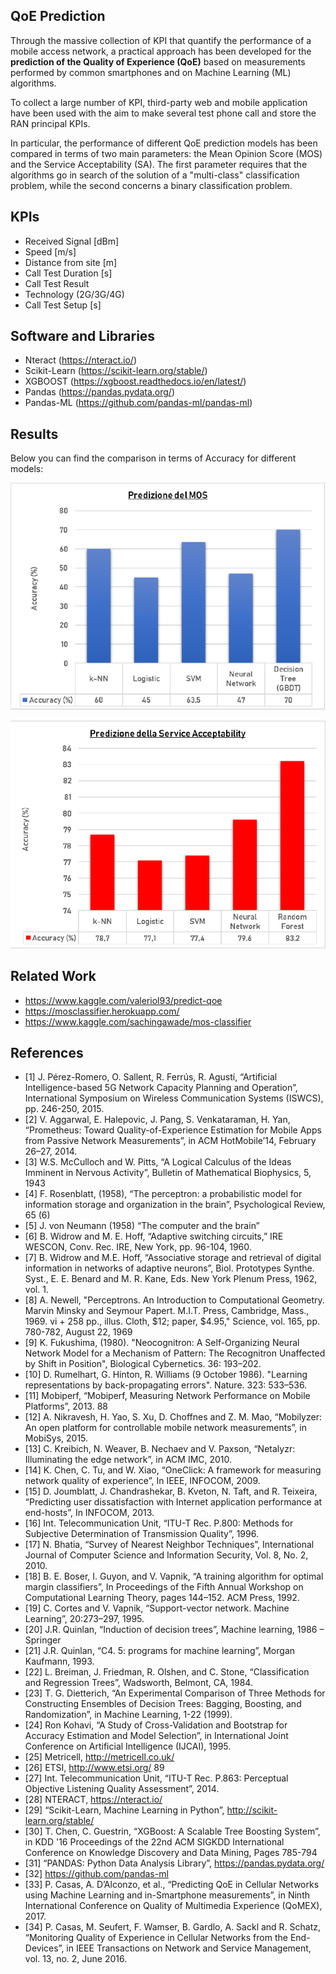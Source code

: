 ## **QoE Prediction**

Through the massive collection of KPI that quantify the performance of a mobile access network, a practical approach has been developed for the **prediction of the Quality of Experience (QoE)** based on measurements performed by common smartphones and on Machine Learning (ML) algorithms.

To collect a large number of KPI, third-party web and mobile application have been used with the aim to make several test phone call and store the RAN principal KPIs.

In particular, the performance of different QoE prediction models has been compared in terms of two main parameters: the Mean Opinion Score (MOS) and the Service Acceptability (SA).
The first parameter requires that the algorithms go in search of the solution of a "multi-class" classification problem, while the second concerns a binary classification problem.

## **KPIs**

*   Received Signal [dBm]
*   Speed [m/s]
*   Distance from site [m]
*   Call Test Duration [s]
*   Call Test Result
*   Technology (2G/3G/4G)
*   Call Test Setup [s]

## **Software and Libraries**

*   Nteract (https://nteract.io/)
*   Scikit-Learn (https://scikit-learn.org/stable/)
*   XGBOOST (https://xgboost.readthedocs.io/en/latest/)
*   Pandas (https://pandas.pydata.org/)
*   Pandas-ML (https://github.com/pandas-ml/pandas-ml)

## **Results**

Below you can find the comparison in terms of Accuracy for different models:

![](qoe-prediction/img/results_mos.png)

![](qoe-prediction/img/results_sa.png)

## **Related Work** ##
* https://www.kaggle.com/valeriol93/predict-qoe
* https://mosclassifier.herokuapp.com/
* https://www.kaggle.com/sachingawade/mos-classifier

## **References**

* [1] J. Pérez-Romero, O. Sallent, R. Ferrús, R. Agustí, “Artificial Intelligence-based 5G Network Capacity Planning and Operation”, International Symposium on Wireless Communication Systems (ISWCS), pp. 246-250, 2015.
* [2] V. Aggarwal, E. Halepovic, J. Pang, S. Venkataraman, H. Yan, “Prometheus: Toward Quality-of-Experience Estimation for Mobile Apps from Passive Network Measurements”, in ACM HotMobile’14, February 26–27, 2014.
* [3] W.S. McCulloch and W. Pitts, “A Logical Calculus of the Ideas Imminent in Nervous Activity”, Bulletin of Mathematical Biophysics, 5, 1943
* [4] F. Rosenblatt, (1958), “The perceptron: a probabilistic model for information storage and organization in the brain”, Psychological Review, 65 (6)
* [5] J. von Neumann (1958) “The computer and the brain”
* [6] B. Widrow and M. E. Hoff, “Adaptive switching circuits,” IRE WESCON, Conv. Rec. IRE, New York, pp. 96-104, 1960.
* [7] B. Widrow and M.E. Hoff, “Associative storage and retrieval of digital information in networks of adaptive neurons”, Biol. Prototypes Synthe. Syst., E. E. Benard and M. R. Kane, Eds. New York Plenum Press, 1962, vol. 1.
* [8] A. Newell, "Perceptrons. An Introduction to Computational Geometry. Marvin Minsky and Seymour Papert. M.I.T. Press, Cambridge, Mass., 1969. vi + 258 pp., illus. Cloth, $12; paper, $4.95," Science, vol. 165, pp. 780-782, August 22, 1969
* [9] K. Fukushima, (1980). "Neocognitron: A Self-Organizing Neural Network Model for a Mechanism of Pattern: The Recognitron Unaffected by Shift in Position", Biological Cybernetics. 36: 193–202.
* [10] D. Rumelhart, G. Hinton, R. Williams (9 October 1986). "Learning representations by back-propagating errors". Nature. 323: 533–536.
* [11] Mobiperf, “Mobiperf, Measuring Network Performance on Mobile Platforms”, 2013.
88
* [12] A. Nikravesh, H. Yao, S. Xu, D. Choffnes and Z. M. Mao, “Mobilyzer: An open platform for controllable mobile network measurements”, in MobiSys, 2015.
* [13] C. Kreibich, N. Weaver, B. Nechaev and V. Paxson, “Netalyzr: Illuminating the edge network”, in ACM IMC, 2010.
* [14] K. Chen, C. Tu, and W. Xiao, “OneClick: A framework for measuring network quality of experience”, In IEEE, INFOCOM, 2009.
* [15] D. Joumblatt, J. Chandrashekar, B. Kveton, N. Taft, and R. Teixeira, “Predicting user dissatisfaction with Internet application performance at end-hosts”, In INFOCOM, 2013.
* [16] Int. Telecommunication Unit, “ITU-T Rec. P.800: Methods for Subjective Determination of Transmission Quality”, 1996.
* [17] N. Bhatia, “Survey of Nearest Neighbor Techniques”, International Journal of Computer Science and Information Security, Vol. 8, No. 2, 2010.
* [18] B. E. Boser, I. Guyon, and V. Vapnik, “A training algorithm for optimal margin classifiers”, In Proceedings of the Fifth Annual Workshop on Computational Learning Theory, pages 144–152. ACM Press, 1992.
* [19] C. Cortes and V. Vapnik, “Support-vector network. Machine Learning”, 20:273–297, 1995.
* [20] J.R. Quinlan, “Induction of decision trees”, Machine learning, 1986 – Springer
* [21] J.R. Quinlan, “C4. 5: programs for machine learning”, Morgan Kaufmann, 1993.
* [22] L. Breiman, J. Friedman, R. Olshen, and C. Stone, “Classification and Regression Trees”, Wadsworth, Belmont, CA, 1984.
* [23] T. G. Dietterich, “An Experimental Comparison of Three Methods for Constructing Ensembles of Decision Trees: Bagging, Boosting, and Randomization”, in Machine Learning, 1-22 (1999).
* [24] Ron Kohavi, “A Study of Cross-Validation and Bootstrap for Accuracy Estimation and Model Selection”, in International Joint Conference on Artificial Intelligence (IJCAI), 1995.
* [25] Metricell, http://metricell.co.uk/
* [26] ETSI, http://www.etsi.org/
89
* [27] Int. Telecommunication Unit, “ITU-T Rec. P.863: Perceptual Objective Listening Quality Assessment”, 2014.
* [28] NTERACT, https://nteract.io/
* [29] “Scikit-Learn, Machine Learning in Python”, http://scikit-learn.org/stable/
* [30] T. Chen, C. Guestrin, “XGBoost: A Scalable Tree Boosting System”, in KDD '16 Proceedings of the 22nd ACM SIGKDD International Conference on Knowledge Discovery and Data Mining, Pages 785-794
* [31] “PANDAS: Python Data Analysis Library”, https://pandas.pydata.org/
* [32] https://github.com/pandas-ml
* [33] P. Casas, A. D’Alconzo, et al., “Predicting QoE in Cellular Networks using Machine Learning and in-Smartphone measurements”, in Ninth International Conference on Quality of Multimedia Experience (QoMEX), 2017.
* [34] P. Casas, M. Seufert, F. Wamser, B. Gardlo, A. Sackl and R. Schatz, “Monitoring Quality of Experience in Cellular Networks from the End-Devices”, in IEEE Transactions on Network and Service Management, vol. 13, no. 2, June 2016.

